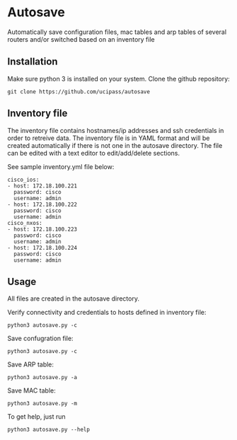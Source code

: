 # Autosave

Automatically save configuration files, mac tables and arp tables of several routers and/or switched based on an inventory file

## Installation

Make sure python 3 is installed on your system.
Clone the github repository:

    git clone https://github.com/ucipass/autosave

## Inventory file

The inventory file contains hostnames/ip addresses and ssh credentials in order to retreive data.
The inventory file is in YAML format and will be created automatically if there is not one in the autosave directory.
The file can be edited with a text editor to edit/add/delete sections.


See sample inventory.yml file below:

    cisco_ios:
    - host: 172.18.100.221
      password: cisco
      username: admin
    - host: 172.18.100.222
      password: cisco
      username: admin
    cisco_nxos:
    - host: 172.18.100.223
      password: cisco
      username: admin
    - host: 172.18.100.224
      password: cisco
      username: admin

## Usage

All files are created in the autosave directory.

Verify connectivity and credentials to hosts defined in inventory file:

    python3 autosave.py -c

Save confugration file:

    python3 autosave.py -c

Save ARP table:

    python3 autosave.py -a

Save MAC table:

    python3 autosave.py -m

To get help, just run

    python3 autosave.py --help

